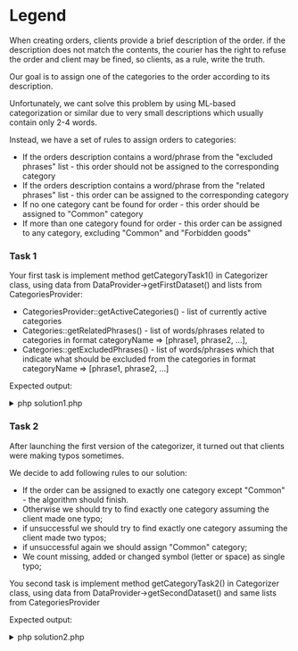 # Legend

When creating orders, clients provide a brief description of the order. if the description does not match the contents, the courier has the right to refuse the order and client may be fined, so clients, as a rule, write the truth.

Our goal is to assign one of the categories to the order according to its description.

Unfortunately, we cant solve this problem by using ML-based categorization or similar due to very small descriptions which usually contain only 2-4 words.

Instead, we have a set of rules to assign orders to categories:

- If the orders description contains a word/phrase from the "excluded phrases" list - this order should not be assigned to the corresponding category
- If the orders description contains a word/phrase from the "related phrases" list - this order can be assigned to the corresponding category
- If no one category cant be found for order - this order should be assigned to "Common" category
- If more than one category found for order - this order can be assigned to any category, excluding "Common" and "Forbidden goods"

### Task 1

Your first task is implement method getCategoryTask1() in Categorizer class, using data from DataProvider->getFirstDataset() and lists from CategoriesProvider:
- CategoriesProvider::getActiveCategories() - list of currently active categories
- Categories::getRelatedPhrases() - list of words/phrases related to categories in format categoryName => [phrase1, phrase2, ...],
- Categories::getExcludedPhrases() - list of words/phrases which that indicate what should be excluded from the categories in format categoryName => [phrase1, phrase2, ...]

Expected output:

<details>
<summary>
php solution1.php
</summary>

| Sentence | Category           |
| --- |--------------------|
|'Meat pie'                           |  'Food'            |
|'Bring me potato and cheese, please' |  'Food'            |
|'Pets vitamin'                       |  'Medicine'        |
|'A small amount of cooking rice'     |  'Common'          |
|'Electric chess'                     |  'Common'          |
|'Healthy food'                       |  'Common'          |
|'Littering ball toy'                 |  'Forbidden goods' |
|'Toy for pet'                        |  'Common'          |
|'A little present'                   |  'Common'          |
|'Painkiller without prescription'    |  'Forbidden goods' |
|'Some beer'                          |  'Forbidden goods' |
|'A really rare fishing pole'         |  'Presents'        |
</details>

### Task 2
After launching the first version of the categorizer, it turned out that clients were making typos sometimes.

We decide to add following rules to our solution:

- If the order can be assigned to exactly one category except "Common" - the algorithm should finish.
- Otherwise we should try to find exactly one category assuming the client made one typo;
- if unsuccessful we should try to find exactly one category assuming the client made two typos;
- if unsuccessful again we should assign "Common" category;
- We count missing, added or changed symbol (letter or space) as single typo;

You second task is implement method getCategoryTask2() in Categorizer class, using data from DataProvider->getSecondDataset() and same lists from CategoriesProvider

Expected output:

<details>
<summary>
php solution2.php
</summary>

| Sentence | Category         |
| --- |------------------|
|'Mead pie'                        | 'Food' |
|'Bring me ptat and chese, please' | 'Food' |
|'Pets vitamins'                   | 'Medicine' |
|'Painkiller without prescript'    | 'Medicine' |
|'Some bee hives'                  | 'Forbidden goods' |
|'A really rare fish ing pole'     | 'Food' |
|'Aquariuand chess'                | 'Pets' |
</details>
